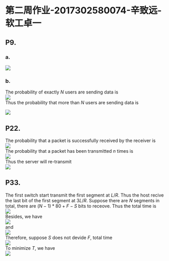 # 第二周作业-2017302580074-辛致远-软工卓一
## P9.
### a. 
<img src="http://latex.codecogs.com/gif.latex?\frac{1\text{%20Gbps}}{100\text{%20kbps}}=10000\text{%20users}" />

### b.
The probability of exactly $N$ users are sending data is \
<img src="http://latex.codecogs.com/gif.latex?p\left(N\right)=%20{M\choose{N}}p^N\left(1-p\right)^{M-N}." /> \
Thus the probability that more than $N$ users are sending data is

<img src="http://latex.codecogs.com/gif.latex?\Pr\left(X\gt%20N\right)&=\sum_{k=N+1}^{M}p\left(k\right)\\%20&=\sum_{k=N+1}^{M}{M\choose{k}}p^k\left(1-p\right)^{M-k}." />

## P22.
The probability that a packet is successfully received by the receiver is \
<img src="http://latex.codecogs.com/gif.latex?1-p." /> \
The probability that a packet has been transmitted $n$ times is \
<img src="http://latex.codecogs.com/gif.latex?p\left(n\right)=p^{n-1}(1-p)." /> \
Thus the server will re-transmit \
<img src="http://latex.codecogs.com/gif.latex?\sum_{i=0}^{+\infty}p^i(1-p)\cdot%20i." />

## P33.
The first switch start transmit the first segment at $L/R$. Thus the host recive the last bit of the first segment at $3L/R$. Suppose there are $N$ segments in total, there are $(N-1)*80+F-S$ bits to receove. Thus the total time is \
<img src="http://latex.codecogs.com/gif.latex?T=\frac{3L+(N-1)*80+F-S}{R}." /> \
Besides, we have\
<img src="http://latex.codecogs.com/gif.latex?L=80+S\text{%20bits}," />\
and\
<img src="http://latex.codecogs.com/gif.latex?N=\lceil\frac{F}{S}\rceil." />\
Therefore, suppose $S$ does not devide $F$, total time\
<img src="http://latex.codecogs.com/gif.latex?T=\frac{240+2S+(F/S)*80+F}{R}." />\
To minimize $T$, we have\
<img src="http://latex.codecogs.com/gif.latex?2S=\frac{80*F}{S}\implies%20S=2\sqrt{10*F}" />